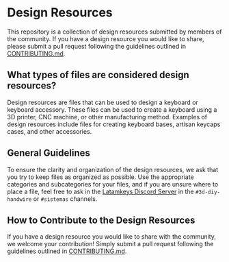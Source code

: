 # Design Resources

This repository is a collection of design resources submitted by members of the community. If you have a design resource you would like to share, please submit a pull request following the guidelines outlined in [CONTRIBUTING.md](../CONTRIBUTING.md).

## What types of files are considered design resources?

Design resources are files that can be used to design a keyboard or keyboard accessory. These files can be used to create a keyboard using a 3D printer, CNC machine, or other manufacturing method. Examples of design resources include files for creating keyboard bases, artisan keycaps cases, and other accessories.

## General Guidelines

To ensure the clarity and organization of the design resources, we ask that you try to keep files as organized as possible. Use the appropriate categories and subcategories for your files, and if you are unsure where to place a file, feel free to ask in the [Latamkeys Discord Server](https://discord.gg/latamkeys) in the `#3d-diy-handwire` or `#sistemas` channels.

## How to Contribute to the Design Resources

If you have a design resource you would like to share with the community, we welcome your contribution! Simply submit a pull request following the guidelines outlined in [CONTRIBUTING.md](../CONTRIBUTING.md).
